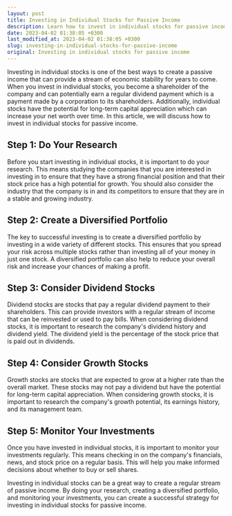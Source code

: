 ```yaml
---
layout: post
title: Investing in Individual Stocks for Passive Income
description: Learn how to invest in individual stocks for passive income and create a stream of economic stability for yourself.
date: 2023-04-02 01:38:05 +0300
last_modified_at: 2023-04-02 01:38:05 +0300
slug: investing-in-individual-stocks-for-passive-income
original: Investing in individual stocks for passive income
---
```

Investing in individual stocks is one of the best ways to create a passive income that can provide a stream of economic stability for years to come. When you invest in individual stocks, you become a shareholder of the company and can potentially earn a regular dividend payment which is a payment made by a corporation to its shareholders. Additionally, individual stocks have the potential for long-term capital appreciation which can increase your net worth over time. In this article, we will discuss how to invest in individual stocks for passive income.

## Step 1: Do Your Research

Before you start investing in individual stocks, it is important to do your research. This means studying the companies that you are interested in investing in to ensure that they have a strong financial position and that their stock price has a high potential for growth. You should also consider the industry that the company is in and its competitors to ensure that they are in a stable and growing industry.

## Step 2: Create a Diversified Portfolio

The key to successful investing is to create a diversified portfolio by investing in a wide variety of different stocks. This ensures that you spread your risk across multiple stocks rather than investing all of your money in just one stock. A diversified portfolio can also help to reduce your overall risk and increase your chances of making a profit.

## Step 3: Consider Dividend Stocks

Dividend stocks are stocks that pay a regular dividend payment to their shareholders. This can provide investors with a regular stream of income that can be reinvested or used to pay bills. When considering dividend stocks, it is important to research the company's dividend history and dividend yield. The dividend yield is the percentage of the stock price that is paid out in dividends.

## Step 4: Consider Growth Stocks

Growth stocks are stocks that are expected to grow at a higher rate than the overall market. These stocks may not pay a dividend but have the potential for long-term capital appreciation. When considering growth stocks, it is important to research the company's growth potential, its earnings history, and its management team.

## Step 5: Monitor Your Investments

Once you have invested in individual stocks, it is important to monitor your investments regularly. This means checking in on the company's financials, news, and stock price on a regular basis. This will help you make informed decisions about whether to buy or sell shares.

Investing in individual stocks can be a great way to create a regular stream of passive income. By doing your research, creating a diversified portfolio, and monitoring your investments, you can create a successful strategy for investing in individual stocks for passive income.